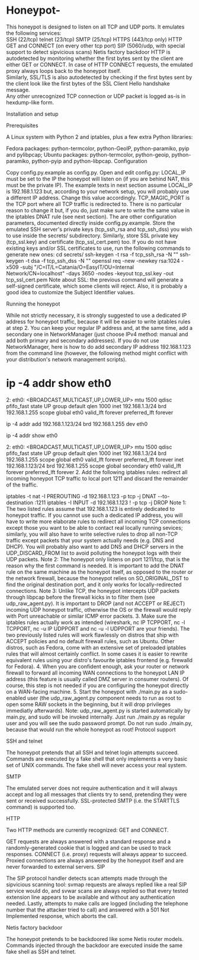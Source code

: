 # Honeypot-
This honeypot is designed to listen on all TCP and UDP ports. 
It emulates the following services:  
SSH (22/tcp) telnet (23/tcp) 
SMTP (25/tcp) 
HTTPS (443/tcp only) 
HTTP GET and CONNECT (on every other tcp port) 
SIP (5060/udp, with special support to detect sipvicious scans) 
Netis factory backdoor 
HTTP is autodetected by monitoring whether the first bytes sent by the client are either GET or CONNECT. In case of HTTP CONNECT requests, the emulated proxy always loops back to the honeypot itself.  
Similarly, SSL/TLS is also autodetected by checking if the first bytes sent by the client look like the first bytes of the SSL Client Hello handshake message.  
Any other unrecognized TCP connection or UDP packet is logged as-is in hexdump-like form.

Installation and setup

Prerequisites

A Linux system with Python 2 and iptables, plus a few extra Python libraries:

Fedora packages: python-termcolor, python-GeoIP, python-paramiko, pyip and pylibpcap;
Ubuntu packages: python-termcolor, python-geoip, python-paramiko, python-pyip and python-libpcap.
Configuration

Copy config.py.example as config.py.
Open and edit config.py:
LOCAL_IP must be set to the IP the honeypot will listen on (if you are behind NAT, this must be the private IP). The example texts in next section assume LOCAL_IP is 192.168.1.123 but, according to your network setup, you will probably use a different IP address. Change this value accordingly.
TCP_MAGIC_PORT is the TCP port where all TCP traffic is redirected to. There is no particular reason to change it but, if you do, just make sure to write the same value in the iptables DNAT rule (see next section).
The are other configuration parameters, documented directly inside config.py.example.
Store the emulated SSH server's private keys (tcp_ssh_rsa and tcp_ssh_dss) you wish to use inside the secrets/ subdirectory. Similarly, store SSL private key (tcp_ssl.key) and certificate (tcp_ssl_cert.pem) too. If you do not have existing keys and/or SSL certificates to use, run the following commands to generate new ones:
cd secrets/
ssh-keygen -t rsa -f tcp_ssh_rsa -N "" ssh-keygen -t dsa -f tcp_ssh_dss -N "" openssl req -new -newkey rsa:1024 -x509 -subj "/C=IT/L=Catania/O=EasyIT/OU=Internal Network/CN=localhost" -days 3650 -nodes -keyout tcp_ssl.key -out tcp_ssl_cert.pem Note about SSL: the previous command will generate a self-signed certificate, which some clients will reject. Also, it is probably a good idea to customize the Subject Identifier values.

Running the honeypot

While not strictly necessary, it is strongly suggested to use a dedicated IP address for honeypot traffic, because it will be easier to write iptables rules at step 2. You can keep your regular IP address and, at the same time, add a secondary one in NetworkManager (just choose IPv4 method: manual and add both primary and secondary addresses).
If you do not use NetworkManager, here is how to do add secondary IP address 192.168.1.123 from the command line (however, the following method might conflict with your distribution's network management scripts).
# ip -4 addr show eth0
2: eth0: <BROADCAST,MULTICAST,UP,LOWER_UP> mtu 1500 qdisc pfifo_fast state UP group default qlen 1000 inet 192.168.1.3/24 brd 192.168.1.255 scope global eth0 valid_lft forever preferred_lft forever

ip -4 addr add 192.168.1.123/24 brd 192.168.1.255 dev eth0

ip -4 addr show eth0

2: eth0: <BROADCAST,MULTICAST,UP,LOWER_UP> mtu 1500 qdisc pfifo_fast state UP group default qlen 1000 inet 192.168.1.3/24 brd 192.168.1.255 scope global eth0 valid_lft forever preferred_lft forever inet 192.168.1.123/24 brd 192.168.1.255 scope global secondary eth0 valid_lft forever preferred_lft forever 2. Add the following iptables rules: redirect all incoming honeypot TCP traffic to local port 1211 and discard the remainder of the traffic.

iptables -t nat -I PREROUTING -d 192.168.1.123 -p tcp -j DNAT --to-destination :1211
iptables -I INPUT -d 192.168.1.123 ! -p tcp -j DROP
Note 1: The two listed rules assume that 192.168.1.123 is entirely dedicated to honeypot traffic. If you cannot use such a dedicated IP address, you will have to write more elaborate rules to redirect all incoming TCP connections except those you want to be able to contact real locally running sevices; similarly, you will also have to write selective rules to drop all non-TCP traffic except packets that your system actually needs (e.g. DNS and DHCP). You will probably also want to add DNS and DHCP servers in the UDP_DISCARD_FROM list to avoid polluting the honeypot logs with their UDP packets.
Note 2: The honeypot only listens on port 1211/tcp, that is the reason why the first command is needed. It is important to add the DNAT rule on the same machine as the honeypot itself, as opposed to the router or the network firewall, because the honeypot relies on SO_ORIGINAL_DST to find the original destination port, and it only works for locally-redirected connections.
Note 3: Unlike TCP, the honeypot intercepts UDP packets through libpcap before the firewall kicks in to filter them (see udp_raw_agent.py). It is important to DROP (and not ACCEPT or REJECT) incoming UDP honeypot traffic, otherwise the OS or the firewall would reply with Port unreachable or similar ICMP error packets. 3. Make sure the iptables rules actually work as intended (wireshark, nc IP TCPPORT, nc -l TCPPORT, nc -u IP UDPPORT and nc -u -l UDPPORT are your friends). The two previously listed rules will work flawlessly on distros that ship with ACCEPT policies and no default firewall rules, such as Ubuntu. Other distros, such as Fedora, come with an extensive set of preloaded iptables rules that will almost certainly conflict. In some cases it is easier to rewrite equivalent rules using your distro's favourite iptables frontend (e.g. firewalld for Fedora). 4. When you are confident enough, ask your router or network firewall to forward all incoming WAN connections to the honeypot LAN IP address (this feature is usually called DMZ server in consumer routers). Of course, this step is not needed if you are configuring the honeypot directly on a WAN-facing machine. 5. Start the honeypot with ./main.py as a sudo-enabled user (the udp_raw_agent.py component needs to run as root to open some RAW sockets in the beginning, but it will drop privileges immediatly afterwards).
Note: udp_raw_agent.py is started automatically by main.py, and sudo will be invoked internally. Just run ./main.py as regular user and you will see the sudo password prompt. Do not run sudo ./main.py, because that would run the whole honeypot as root!
Protocol support

SSH and telnet

The honeypot pretends that all SSH and telnet login attempts succeed. Commands are executed by a fake shell that only implements a very basic set of UNIX commands. The fake shell will never access your real system.

SMTP

The emulated server does not require authentication and it will always accept and log all messages that clients try to send, pretending they were sent or received successfully. SSL-protected SMTP (i.e. the STARTTLS command) is supported too.

HTTP

Two HTTP methods are currently recognized: GET and CONNECT.

GET requests are always answered with a standard response and a randomly-generated cookie that is logged and can be used to track responses.
CONNECT (i.e. proxy) requests will always appear to succeed. Proxied connections are always answered by the honeypot itself and are never forwarded to external servers.
SIP

The SIP protocol handler detects scan attempts made through the sipvicious scanning tool: svmap requests are always replied like a real SIP service would do, and svwar scans are always replied so that every tested extension line appears to be available and without any authentication needed. Lastly, attempts to make calls are logged (including the telephone number that the attacker tried to call) and answered with a 501 Not Implemented response, which aborts the call.

Netis factory backdoor

The honeypot pretends to be backdoored like some Netis router models. Commands injected through the backdoor are executed inside the same fake shell as SSH and telnet.
